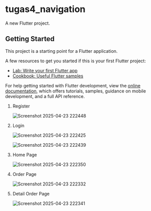 # tugas4_navigation

A new Flutter project.

## Getting Started

This project is a starting point for a Flutter application.

A few resources to get you started if this is your first Flutter project:

- [Lab: Write your first Flutter app](https://docs.flutter.dev/get-started/codelab)
- [Cookbook: Useful Flutter samples](https://docs.flutter.dev/cookbook)

For help getting started with Flutter development, view the
[online documentation](https://docs.flutter.dev/), which offers tutorials,
samples, guidance on mobile development, and a full API reference.


1. Register
   
   ![Screenshot 2025-04-23 222448](https://github.com/user-attachments/assets/1f5fc4ca-fde2-499d-b020-79dca1ca4ca0)

3. Login
   
   ![Screenshot 2025-04-23 222425](https://github.com/user-attachments/assets/c10c2741-63fe-4271-8bb5-8f20154424df)

   ![Screenshot 2025-04-23 222439](https://github.com/user-attachments/assets/cce8fff5-bfe7-4011-835c-3abec4e9443b)

5. Home Page
   
   ![Screenshot 2025-04-23 222350](https://github.com/user-attachments/assets/26210fc8-75b5-4a21-a9c0-e4e2c7190d66)

7. Order Page
   
   ![Screenshot 2025-04-23 222332](https://github.com/user-attachments/assets/e84064fe-f162-4206-950d-de6fd6cd0b8a)

9. Detail Order Page
    
    ![Screenshot 2025-04-23 222341](https://github.com/user-attachments/assets/c9ba4f37-157a-4aa8-a180-76c1d8a11cf9)

    
